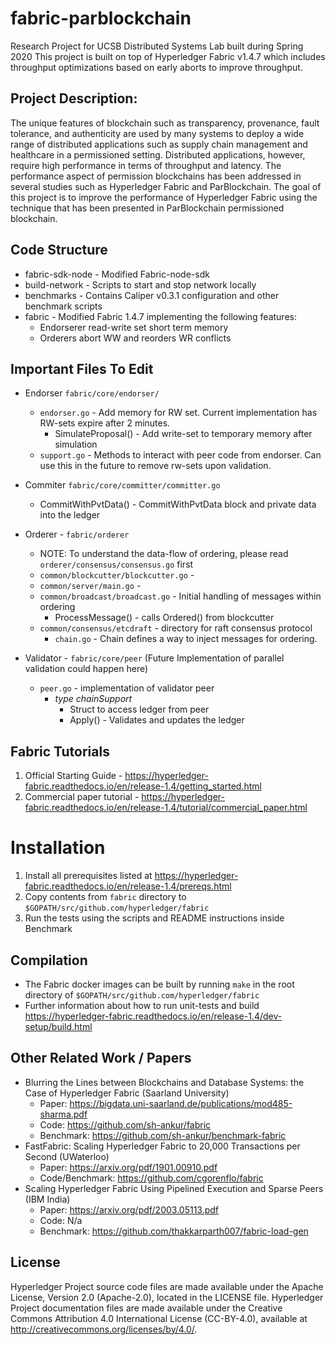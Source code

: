 # fabric-parblockchain
Research Project for UCSB Distributed Systems Lab built during Spring 2020
This project is built on top of Hyperledger Fabric v1.4.7 which includes throughput optimizations based on early aborts to improve throughput.

## Project Description:
The unique features of blockchain such as transparency, provenance, fault tolerance, and authenticity are used by many systems to deploy a wide range of distributed applications such as supply chain management and healthcare in a permissioned setting. Distributed applications, however, require high performance in terms of throughput and latency. The performance aspect of permission blockchains has been addressed in several studies such as Hyperledger Fabric and ParBlockchain. The goal of this project is to improve the performance of Hyperledger Fabric using the technique that has been presented in ParBlockchain permissioned blockchain.

## Code Structure
* fabric-sdk-node - Modified Fabric-node-sdk
* build-network - Scripts to start and stop network locally
* benchmarks - Contains Caliper v0.3.1 configuration and other benchmark scripts
* fabric - Modified Fabric 1.4.7 implementing the following features:
  * Endorserer read-write set short term memory
  * Orderers abort WW and reorders WR conflicts
  
## Important Files To Edit
* Endorser `fabric/core/endorser/`
  * `endorser.go` - Add memory for RW set. Current implementation has RW-sets expire after 2 minutes. 
    * SimulateProposal() - Add write-set to temporary memory after simulation
  * `support.go` - Methods to interact with peer code from endorser. Can use this in the future to remove rw-sets upon validation.
* Commiter `fabric/core/committer/committer.go`
  * CommitWithPvtData() - CommitWithPvtData block and private data into the ledger
* Orderer - `fabric/orderer`
  * NOTE: To understand the data-flow of ordering, please read `orderer/consensus/consensus.go` first
  * `common/blockcutter/blockcutter.go` - 
  * `common/server/main.go` - 
  * `common/broadcast/broadcast.go` - Initial handling of messages within ordering
    * ProcessMessage() - calls Ordered() from blockcutter
  * `common/consensus/etcdraft` - directory for raft consensus protocol
    * `chain.go` - Chain defines a way to inject messages for ordering.
  
* Validator - `fabric/core/peer` (Future Implementation of parallel validation could happen here)
  * `peer.go` - implementation of validator peer
    * _type chainSupport_ 
      * Struct to access ledger from peer
      * Apply() - Validates and updates the ledger

## Fabric Tutorials
1. Official Starting Guide - https://hyperledger-fabric.readthedocs.io/en/release-1.4/getting_started.html
2. Commercial paper tutorial - https://hyperledger-fabric.readthedocs.io/en/release-1.4/tutorial/commercial_paper.html

# Installation 
1. Install all prerequisites listed at https://hyperledger-fabric.readthedocs.io/en/release-1.4/prereqs.html
2. Copy contents from `fabric` directory to `$GOPATH/src/github.com/hyperledger/fabric`
3. Run the tests using the scripts and README instructions inside Benchmark

## Compilation
- The Fabric docker images can be built by running `make` in the root directory of `$GOPATH/src/github.com/hyperledger/fabric`
 - Further information about how to run unit-tests and build https://hyperledger-fabric.readthedocs.io/en/release-1.4/dev-setup/build.html

## Other Related Work / Papers
- Blurring the Lines between Blockchains and Database Systems: the Case of Hyperledger Fabric (Saarland University)
  - Paper: https://bigdata.uni-saarland.de/publications/mod485-sharma.pdf
  - Code: https://github.com/sh-ankur/fabric
  - Benchmark: https://github.com/sh-ankur/benchmark-fabric
- FastFabric: Scaling Hyperledger Fabric to 20,000 Transactions per Second (UWaterloo)
  - Paper: https://arxiv.org/pdf/1901.00910.pdf
  - Code/Benchmark: https://github.com/cgorenflo/fabric
- Scaling Hyperledger Fabric Using Pipelined Execution and Sparse Peers (IBM India)
  - Paper: https://arxiv.org/pdf/2003.05113.pdf
  - Code: N/a
  - Benchmark: https://github.com/thakkarparth007/fabric-load-gen


## License
Hyperledger Project source code files are made available under the Apache License, Version 2.0 (Apache-2.0), located in the LICENSE file. Hyperledger Project documentation files are made available under the Creative Commons Attribution 4.0 International License (CC-BY-4.0), available at http://creativecommons.org/licenses/by/4.0/.
